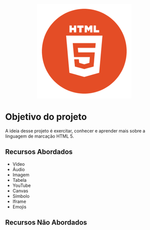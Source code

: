 <div width="100%">
  <center>
    <img src="img/imagem-readme/html5.png" width="300px"/>
  </center>
</div>

# Objetivo do projeto

A ideia desse projeto é exercitar, conhecer e aprender mais sobre a linguagem de marcação HTML 5. 

## Recursos Abordados

- Vídeo
- Áudio
- Imagem
- Tabela
- YouTube
- Canvas
- Símbolo
- Iframe
- Emojis

## Recursos Não Abordados
